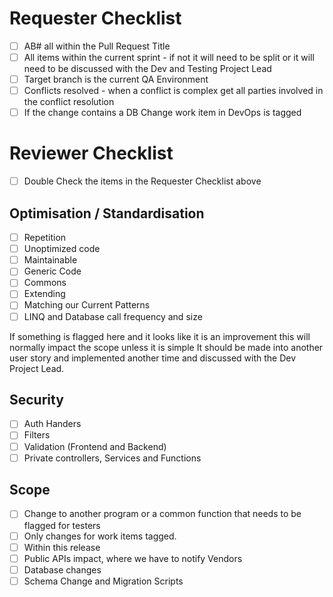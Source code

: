 # Requester Checklist
- [ ]   AB# all within the Pull Request Title
- [ ]   All items within the current sprint - if not it will need to be split or it will need to be discussed with the Dev and Testing Project Lead
- [ ]   Target branch is the current QA Environment
- [ ]   Conflicts resolved - when a conflict is complex get all parties involved in the conflict resolution
- [ ]   If the change contains a DB Change work item in DevOps is tagged

# Reviewer Checklist
- [ ]   Double Check the items in the Requester Checklist above
## Optimisation / Standardisation
- [ ]   Repetition
- [ ]   Unoptimized code
- [ ]   Maintainable
- [ ]   Generic Code
- [ ]   Commons
- [ ]   Extending
- [ ]   Matching our Current Patterns
- [ ]   LINQ and Database call frequency and size

If something is flagged here and it looks like it is an improvement this will normally impact the scope unless it is simple It should be made into another user story and implemented another time and discussed with the Dev Project Lead.

## Security
- [ ]   Auth Handers
- [ ]   Filters
- [ ]   Validation (Frontend and Backend)
- [ ]   Private controllers, Services and Functions
## Scope
- [ ]   Change to another program or a common function that needs to be flagged for testers
- [ ]   Only changes for work items tagged.
- [ ]   Within this release
- [ ]   Public APIs impact, where we have to notify Vendors
- [ ]   Database changes
- [ ]   Schema Change and Migration Scripts

